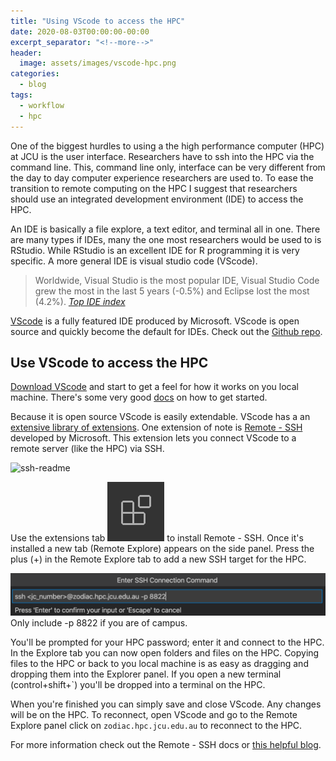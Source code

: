 ```yaml
---
title: "Using VScode to access the HPC"
date: 2020-08-03T00:00:00-00:00
excerpt_separator: "<!--more-->"
header:
  image: assets/images/vscode-hpc.png
categories:
  - blog
tags:
  - workflow
  - hpc
---
```


One of the biggest hurdles to using a the high performance computer (HPC) at JCU is the user interface. Researchers have to ssh into the HPC via the command line. This, command line only, interface can be very different from the day to day computer experience researchers are used to. To ease the transition to remote computing on the HPC I suggest that researchers should use an integrated development environment (IDE) to access the HPC.

An IDE is basically a file explore, a text editor, and terminal all in one. There are many types if IDEs, many the one most researchers would be used to is RStudio. While RStudio is an excellent IDE for R programming it is very specific. A more general IDE is visual studio code (VScode).

> Worldwide, Visual Studio is the most popular IDE, Visual Studio Code grew the most in the last 5 years (-0.5%) and Eclipse lost the most (4.2%). <cite><a href="https://pypl.github.io/IDE.html"> Top IDE index</a></cite>

[VScode](https://code.visualstudio.com/) is a fully featured IDE produced by Microsoft. VScode is open source and quickly become the default for IDEs. Check out the [Github repo](https://github.com/microsoft/vscode).

## Use VScode to access the HPC

[Download VScode](https://code.visualstudio.com/Download) and start to get a feel for how it works on you local machine. There's some very good [docs](https://code.visualstudio.com/docs/getstarted/introvideos) on how to get started. 

Because it is open source VScode is easily extendable. VScode has a an [extensive library of extensions](https://code.visualstudio.com/docs/editor/extension-gallery). One extension of note is [Remote - SSH](https://marketplace.visualstudio.com/items?itemName=ms-vscode-remote.remote-ssh) developed by Microsoft. This extension lets you connect VScode to a remote server (like the HPC) via SSH.

![ssh-readme](assets/images/ssh-readme.gif)

Use the extensions tab ![extensions-view-icon](assets/images/extensions-view-icon.png) to install Remote - SSH. Once it's installed a new tab (Remote Explore) appears on the side panel. Press the plus (+) in the Remote Explore tab to add a new SSH target for the HPC.

![ssh-command](assets/images/ssh-target.png)
Only include -p 8822 if you are of campus. 

You'll be prompted for your HPC password; enter it and connect to the HPC. In the Explore tab you can now open folders and files on the HPC. Copying files to the HPC or back to you local machine is as easy as dragging and dropping them into the Explorer panel. If you open a new terminal (control+shift+`) you'll be dropped into a terminal on the HPC. 

When you're finished you can simply save and close VScode. Any changes will be on the HPC. To reconnect, open VScode and go to the Remote Explore panel click on `zodiac.hpc.jcu.edu.au` to reconnect to the HPC. 

For more information check out the Remote - SSH docs or [this helpful blog](https://code.visualstudio.com/blogs/2019/07/25/remote-ssh). 